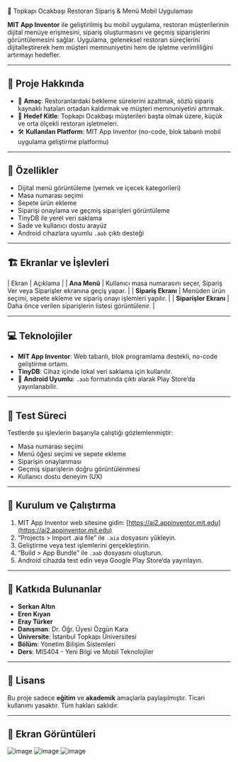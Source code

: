 📱 Topkapı Ocakbaşı Restoran Sipariş & Menü Mobil Uygulaması

**MIT App Inventor** ile geliştirilmiş bu mobil uygulama, restoran müşterilerinin dijital menüye erişmesini, sipariş oluşturmasını ve geçmiş siparişlerini görüntülemesini sağlar. Uygulama, geleneksel restoran süreçlerini dijitalleştirerek hem müşteri memnuniyetini hem de işletme verimliliğini artırmayı hedefler.

---

## 📌 Proje Hakkında

- 🎯 **Amaç**: Restoranlardaki bekleme sürelerini azaltmak, sözlü sipariş kaynaklı hataları ortadan kaldırmak ve müşteri memnuniyetini artırmak.
- 🏢 **Hedef Kitle**: Topkapı Ocakbaşı müşterileri başta olmak üzere, küçük ve orta ölçekli restoran işletmeleri.
- 🛠️ **Kullanılan Platform**: MIT App Inventor (no-code, blok tabanlı mobil uygulama geliştirme platformu)

---

## 🧠 Özellikler

- Dijital menü görüntüleme (yemek ve içecek kategorileri)
- Masa numarası seçimi
- Sepete ürün ekleme
- Siparişi onaylama ve geçmiş siparişleri görüntüleme
- TinyDB ile yerel veri saklama
- Sade ve kullanıcı dostu arayüz
- Android cihazlara uyumlu `.aab` çıktı desteği

---

## 🏗️ Ekranlar ve İşlevleri

| Ekran | Açıklama |
| **Ana Menü** | Kullanıcı masa numarasını seçer, Sipariş Ver veya Siparişler ekranına geçiş yapar. |
| **Sipariş Ekranı** | Menüden ürün seçimi, sepete ekleme ve sipariş onayı işlemleri yapılır. |
| **Siparişler Ekranı** | Daha önce verilen siparişlerin listesi görüntülenir. |

---

## 💻 Teknolojiler

- **MIT App Inventor**: Web tabanlı, blok programlama destekli, no-code geliştirme ortamı.
- **TinyDB**: Cihaz içinde lokal veri saklama için kullanılır.
- 📱 **Android Uyumlu**: `.aab` formatında çıktı alarak Play Store’da yayınlanabilir.

---

## 🧪 Test Süreci

Testlerde şu işlevlerin başarıyla çalıştığı gözlemlenmiştir:

- Masa numarası seçimi
- Menü öğesi seçimi ve sepete ekleme
- Siparişin onaylanması
- Geçmiş siparişlerin doğru görüntülenmesi
- Kullanıcı dostu deneyim (UX)

---

## 🚀 Kurulum ve Çalıştırma

1. MIT App Inventor web sitesine gidin: [https://ai2.appinventor.mit.edu](https://ai2.appinventor.mit.edu)
2. “Projects > Import .aia file” ile `.aia` dosyasını yükleyin.
3. Geliştirme veya test işlemlerini gerçekleştirin.
4. “Build > App Bundle” ile `.aab` dosyasını oluşturun.
5. Android cihazda test edin veya Google Play Store’da yayınlayın.

---

## 👥 Katkıda Bulunanlar

- **Serkan Altın** 
- **Eren Kıyan**   
- **Eray Türker** 
- **Danışman**: Dr. Öğr. Üyesi Özgün Kara  
- **Üniversite**: İstanbul Topkapı Üniversitesi  
- **Bölüm**: Yönetim Bilişim Sistemleri  
- **Ders**: MIS404 - Yeni Bilgi ve Mobil Teknolojiler

---

## 📄 Lisans

Bu proje sadece **eğitim** ve **akademik** amaçlarla paylaşılmıştır. Ticari kullanımı yasaktır. Tüm hakları saklıdır.

---

## 📸 Ekran Görüntüleri
![image](https://github.com/user-attachments/assets/7c4e5e5d-6b43-4477-a4f2-15e1bfb0b265)
![image](https://github.com/user-attachments/assets/cd9cfe03-4341-45bd-acdd-177b876206fc)
![image](https://github.com/user-attachments/assets/9cf1cda5-2d97-4327-9ccd-8ae4df857596)




